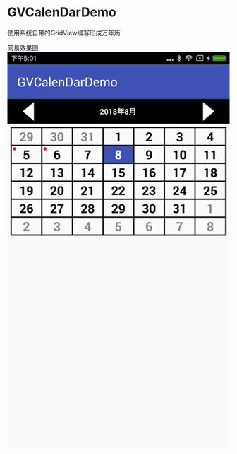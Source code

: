 # GVCalenDarDemo

使用系统自带的GridView编写形成万年历

简易效果图
![demo截图](https://github.com/yinbao/GVCalenDarDemo/blob/master/device-2018-08-08-170117.png)
